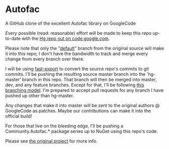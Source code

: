 Autofac
=======

A GitHub clone of the excellent Autofac library on GoogleCode

_Every_ possible (read: reasonable) effort will be made to keep this repo up-to-date with the [Hg repo out on code.google.com](http://code.google.com/p/autofac/).

Please note that only the "[default](http://code.google.com/p/autofac/source/list?name=default)" branch from the original source will make it into this repo; I don't have the bandwidth to track and merge every change from every branch over there.

I will be using [fast-export](http://hivelogic.com/articles/converting-from-mercurial-to-git/) to convert the source repo's commits to git commits. I'll be pushing the resulting source master branch into the 'hg-master' branch in this repo. That branch will then be merged into master, dev, and any feature branches. Except for that, I'll be following [this branching model](http://nvie.com/posts/a-successful-git-branching-model/). I'm prepared to accept pull requests for any branch I have pushed up other than hg-master.

Any changes that make it into master will be sent to the original authors @ GoogleCode as patches. Maybe our contributions can make it into the official build!

For those that live on the bleeding edge, I'll be pushing a Community.Autofac.* package series up to NuGet using this repo's code.

Please see [the original project](http://code.google.com/p/autofac/) for more info.